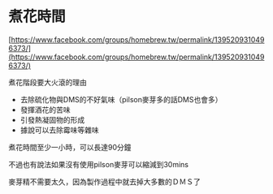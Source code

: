# 煮花時間

[https://www.facebook.com/groups/homebrew.tw/permalink/1395209310496373/](https://www.facebook.com/groups/homebrew.tw/permalink/1395209310496373/)

煮花階段要大火滾的理由

*   去除硫化物與DMS的不好氣味（pilson麥芽多的話DMS也會多）
*   發揮酒花的苦味
*   引發熱凝固物的形成
*   據說可以去除霉味等雜味

煮花時間至少一小時，可以長達90分鐘

不過也有說法如果沒有使用pilson麥芽可以縮減到30mins

麥芽精不需要太久，因為製作過程中就去掉大多數的ＤＭＳ了